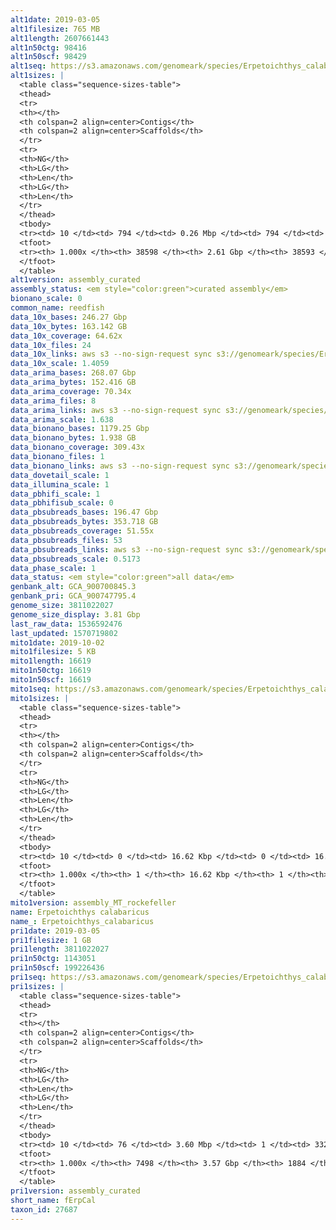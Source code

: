 ```yaml
---
alt1date: 2019-03-05
alt1filesize: 765 MB
alt1length: 2607661443
alt1n50ctg: 98416
alt1n50scf: 98429
alt1seq: https://s3.amazonaws.com/genomeark/species/Erpetoichthys_calabaricus/fErpCal1/assembly_curated/fErpCal1.alt.cur.20190305.fasta.gz
alt1sizes: |
  <table class="sequence-sizes-table">
  <thead>
  <tr>
  <th></th>
  <th colspan=2 align=center>Contigs</th>
  <th colspan=2 align=center>Scaffolds</th>
  </tr>
  <tr>
  <th>NG</th>
  <th>LG</th>
  <th>Len</th>
  <th>LG</th>
  <th>Len</th>
  </tr>
  </thead>
  <tbody>
  <tr><td> 10 </td><td> 794 </td><td> 0.26 Mbp </td><td> 794 </td><td> 0.26 Mbp </td></tr>  <tr><td> 20 </td><td> 1981 </td><td> 0.19 Mbp </td><td> 1981 </td><td> 0.19 Mbp </td></tr>  <tr><td> 30 </td><td> 3517 </td><td> 0.15 Mbp </td><td> 3516 </td><td> 0.15 Mbp </td></tr>  <tr><td> 40 </td><td> 5430 </td><td> 0.12 Mbp </td><td> 5429 </td><td> 0.12 Mbp </td></tr>  <tr style="background-color:#cccccc;"><td> 50 </td><td> 7806 </td><td> 98.42 Kbp </td><td> 7805 </td><td> 98.43 Kbp </td></tr>  <tr><td> 60 </td><td> 10774 </td><td> 78.54 Kbp </td><td> 10772 </td><td> 78.55 Kbp </td></tr>  <tr><td> 70 </td><td> 14498 </td><td> 62.18 Kbp </td><td> 14496 </td><td> 62.19 Kbp </td></tr>  <tr><td> 80 </td><td> 19295 </td><td> 47.38 Kbp </td><td> 19293 </td><td> 47.38 Kbp </td></tr>  <tr><td> 90 </td><td> 25876 </td><td> 32.52 Kbp </td><td> 25874 </td><td> 32.52 Kbp </td></tr>  <tr><td> 100 </td><td> 38597 </td><td> 142  bp </td><td> 38592 </td><td> 142  bp </td></tr>  </tbody>
  <tfoot>
  <tr><th> 1.000x </th><th> 38598 </th><th> 2.61 Gbp </th><th> 38593 </th><th> 2.61 Gbp </th></tr>
  </tfoot>
  </table>
alt1version: assembly_curated
assembly_status: <em style="color:green">curated assembly</em>
bionano_scale: 0
common_name: reedfish
data_10x_bases: 246.27 Gbp
data_10x_bytes: 163.142 GB
data_10x_coverage: 64.62x
data_10x_files: 24
data_10x_links: aws s3 --no-sign-request sync s3://genomeark/species/Erpetoichthys_calabaricus/fErpCal1/genomic_data/10x/ .<br>
data_10x_scale: 1.4059
data_arima_bases: 268.07 Gbp
data_arima_bytes: 152.416 GB
data_arima_coverage: 70.34x
data_arima_files: 8
data_arima_links: aws s3 --no-sign-request sync s3://genomeark/species/Erpetoichthys_calabaricus/fErpCal1/genomic_data/arima/ .<br>
data_arima_scale: 1.638
data_bionano_bases: 1179.25 Gbp
data_bionano_bytes: 1.938 GB
data_bionano_coverage: 309.43x
data_bionano_files: 1
data_bionano_links: aws s3 --no-sign-request sync s3://genomeark/species/Erpetoichthys_calabaricus/fErpCal1/genomic_data/bionano/ .<br>
data_dovetail_scale: 1
data_illumina_scale: 1
data_pbhifi_scale: 1
data_pbhifisub_scale: 0
data_pbsubreads_bases: 196.47 Gbp
data_pbsubreads_bytes: 353.718 GB
data_pbsubreads_coverage: 51.55x
data_pbsubreads_files: 53
data_pbsubreads_links: aws s3 --no-sign-request sync s3://genomeark/species/Erpetoichthys_calabaricus/fErpCal1/genomic_data/pacbio/ . --exclude "*ccs*bam*"<br>
data_pbsubreads_scale: 0.5173
data_phase_scale: 1
data_status: <em style="color:green">all data</em>
genbank_alt: GCA_900700845.3
genbank_pri: GCA_900747795.4
genome_size: 3811022027
genome_size_display: 3.81 Gbp
last_raw_data: 1536592476
last_updated: 1570719802
mito1date: 2019-10-02
mito1filesize: 5 KB
mito1length: 16619
mito1n50ctg: 16619
mito1n50scf: 16619
mito1seq: https://s3.amazonaws.com/genomeark/species/Erpetoichthys_calabaricus/fErpCal1/assembly_MT_rockefeller/fErpCal1.MT.20191002.fasta.gz
mito1sizes: |
  <table class="sequence-sizes-table">
  <thead>
  <tr>
  <th></th>
  <th colspan=2 align=center>Contigs</th>
  <th colspan=2 align=center>Scaffolds</th>
  </tr>
  <tr>
  <th>NG</th>
  <th>LG</th>
  <th>Len</th>
  <th>LG</th>
  <th>Len</th>
  </tr>
  </thead>
  <tbody>
  <tr><td> 10 </td><td> 0 </td><td> 16.62 Kbp </td><td> 0 </td><td> 16.62 Kbp </td></tr>  <tr><td> 20 </td><td> 0 </td><td> 16.62 Kbp </td><td> 0 </td><td> 16.62 Kbp </td></tr>  <tr><td> 30 </td><td> 0 </td><td> 16.62 Kbp </td><td> 0 </td><td> 16.62 Kbp </td></tr>  <tr><td> 40 </td><td> 0 </td><td> 16.62 Kbp </td><td> 0 </td><td> 16.62 Kbp </td></tr>  <tr style="background-color:#cccccc;"><td> 50 </td><td> 0 </td><td style="background-color:#ff8888;"> 16.62 Kbp </td><td> 0 </td><td style="background-color:#ff8888;"> 16.62 Kbp </td></tr>  <tr><td> 60 </td><td> 0 </td><td> 16.62 Kbp </td><td> 0 </td><td> 16.62 Kbp </td></tr>  <tr><td> 70 </td><td> 0 </td><td> 16.62 Kbp </td><td> 0 </td><td> 16.62 Kbp </td></tr>  <tr><td> 80 </td><td> 0 </td><td> 16.62 Kbp </td><td> 0 </td><td> 16.62 Kbp </td></tr>  <tr><td> 90 </td><td> 0 </td><td> 16.62 Kbp </td><td> 0 </td><td> 16.62 Kbp </td></tr>  <tr><td> 100 </td><td> 0 </td><td> 16.62 Kbp </td><td> 0 </td><td> 16.62 Kbp </td></tr>  </tbody>
  <tfoot>
  <tr><th> 1.000x </th><th> 1 </th><th> 16.62 Kbp </th><th> 1 </th><th> 16.62 Kbp </th></tr>
  </tfoot>
  </table>
mito1version: assembly_MT_rockefeller
name: Erpetoichthys calabaricus
name_: Erpetoichthys_calabaricus
pri1date: 2019-03-05
pri1filesize: 1 GB
pri1length: 3811022027
pri1n50ctg: 1143051
pri1n50scf: 199226436
pri1seq: https://s3.amazonaws.com/genomeark/species/Erpetoichthys_calabaricus/fErpCal1/assembly_curated/fErpCal1.pri.cur.20190305.fasta.gz
pri1sizes: |
  <table class="sequence-sizes-table">
  <thead>
  <tr>
  <th></th>
  <th colspan=2 align=center>Contigs</th>
  <th colspan=2 align=center>Scaffolds</th>
  </tr>
  <tr>
  <th>NG</th>
  <th>LG</th>
  <th>Len</th>
  <th>LG</th>
  <th>Len</th>
  </tr>
  </thead>
  <tbody>
  <tr><td> 10 </td><td> 76 </td><td> 3.60 Mbp </td><td> 1 </td><td> 332.46 Mbp </td></tr>  <tr><td> 20 </td><td> 205 </td><td> 2.33 Mbp </td><td> 2 </td><td> 309.31 Mbp </td></tr>  <tr><td> 30 </td><td> 378 </td><td> 1.86 Mbp </td><td> 3 </td><td> 293.87 Mbp </td></tr>  <tr><td> 40 </td><td> 592 </td><td> 1.47 Mbp </td><td> 5 </td><td> 209.93 Mbp </td></tr>  <tr style="background-color:#cccccc;"><td> 50 </td><td> 867 </td><td style="background-color:#88ff88;"> 1.14 Mbp </td><td> 6 </td><td style="background-color:#88ff88;"> 199.23 Mbp </td></tr>  <tr><td> 60 </td><td> 1223 </td><td> 0.88 Mbp </td><td> 8 </td><td> 195.12 Mbp </td></tr>  <tr><td> 70 </td><td> 1697 </td><td> 0.64 Mbp </td><td> 11 </td><td> 163.43 Mbp </td></tr>  <tr><td> 80 </td><td> 2359 </td><td> 0.44 Mbp </td><td> 13 </td><td> 111.84 Mbp </td></tr>  <tr><td> 90 </td><td> 3441 </td><td> 0.24 Mbp </td><td> 17 </td><td> 88.37 Mbp </td></tr>  <tr><td> 100 </td><td> 7497 </td><td> 107  bp </td><td> 1883 </td><td> 3.04 Kbp </td></tr>  </tbody>
  <tfoot>
  <tr><th> 1.000x </th><th> 7498 </th><th> 3.57 Gbp </th><th> 1884 </th><th> 3.81 Gbp </th></tr>
  </tfoot>
  </table>
pri1version: assembly_curated
short_name: fErpCal
taxon_id: 27687
---
```

